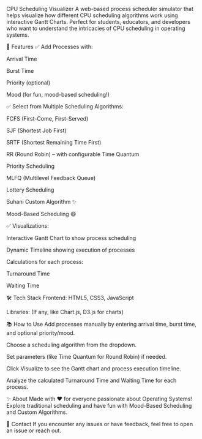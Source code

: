CPU Scheduling Visualizer
A web-based process scheduler simulator that helps visualize how different CPU scheduling algorithms work using interactive Gantt Charts.
Perfect for students, educators, and developers who want to understand the intricacies of CPU scheduling in operating systems.

🚀 Features
✅ Add Processes with:

Arrival Time

Burst Time

Priority (optional)

Mood (for fun, mood-based scheduling!)

✅ Select from Multiple Scheduling Algorithms:

FCFS (First-Come, First-Served)

SJF (Shortest Job First)

SRTF (Shortest Remaining Time First)

RR (Round Robin) – with configurable Time Quantum

Priority Scheduling

MLFQ (Multilevel Feedback Queue)

Lottery Scheduling

Suhani Custom Algorithm ✨

Mood-Based Scheduling 😄

✅ Visualizations:

Interactive Gantt Chart to show process scheduling

Dynamic Timeline showing execution of processes

Calculations for each process:

Turnaround Time

Waiting Time

🛠️ Tech Stack
Frontend: HTML5, CSS3, JavaScript

Libraries: (If any, like Chart.js, D3.js for charts)

📚 How to Use
Add processes manually by entering arrival time, burst time, and optional priority/mood.

Choose a scheduling algorithm from the dropdown.

Set parameters (like Time Quantum for Round Robin) if needed.

Click Visualize to see the Gantt chart and process execution timeline.

Analyze the calculated Turnaround Time and Waiting Time for each process.

✨ About
Made with ❤️ for everyone passionate about Operating Systems!
Explore traditional scheduling and have fun with Mood-Based Scheduling and Custom Algorithms.

📩 Contact
If you encounter any issues or have feedback, feel free to open an issue or reach out.

